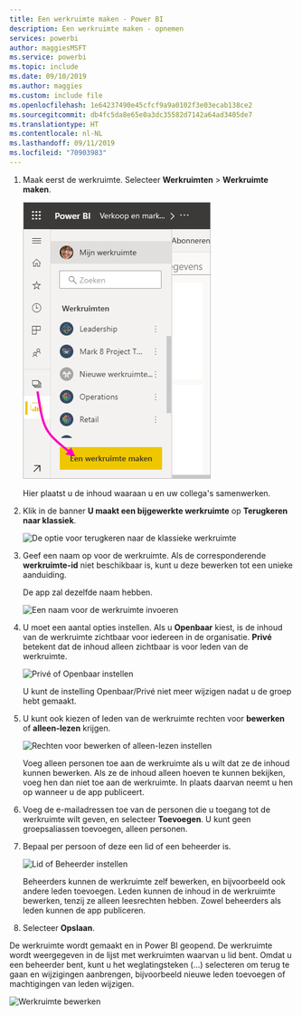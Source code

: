 ```yaml
---
title: Een werkruimte maken - Power BI
description: Een werkruimte maken - opnemen
services: powerbi
author: maggiesMSFT
ms.service: powerbi
ms.topic: include
ms.date: 09/10/2019
ms.author: maggies
ms.custom: include file
ms.openlocfilehash: 1e64237490e45cfcf9a9a0102f3e03ecab138ce2
ms.sourcegitcommit: db4fc5da8e65e0a3dc35582d7142a64ad3405de7
ms.translationtype: HT
ms.contentlocale: nl-NL
ms.lasthandoff: 09/11/2019
ms.locfileid: "70903983"
---
```

1. Maak eerst de werkruimte. Selecteer **Werkruimten** > **Werkruimte maken**. 
   
     ![Werkruimte maken](media/powerbi-service-create-app-workspace/power-bi-workspace-create.png)
   
    Hier plaatst u de inhoud waaraan u en uw collega's samenwerken.

2. Klik in de banner **U maakt een bijgewerkte werkruimte** op **Terugkeren naar klassiek**. 

    ![De optie voor terugkeren naar de klassieke werkruimte](media/powerbi-service-create-app-workspace/power-bi-revert-classic-workspace.png)

3. Geef een naam op voor de werkruimte. Als de corresponderende **werkruimte-id** niet beschikbaar is, kunt u deze bewerken tot een unieke aanduiding.
   
     De app zal dezelfde naam hebben.
   
     ![Een naam voor de werkruimte invoeren](media/powerbi-service-create-app-workspace/power-bi-apps-create-workspace-name.png)

3. U moet een aantal opties instellen. Als u **Openbaar** kiest, is de inhoud van de werkruimte zichtbaar voor iedereen in de organisatie. **Privé** betekent dat de inhoud alleen zichtbaar is voor leden van de werkruimte.
   
     ![Privé of Openbaar instellen](media/powerbi-service-create-app-workspace/power-bi-apps-create-workspace-private-public.png)
   
    U kunt de instelling Openbaar/Privé niet meer wijzigen nadat u de groep hebt gemaakt.

4. U kunt ook kiezen of leden van de werkruimte rechten voor **bewerken** of **alleen-lezen** krijgen.
   
     ![Rechten voor bewerken of alleen-lezen instellen](media/powerbi-service-create-app-workspace/power-bi-apps-create-workspace-members-edit.png)
   
     Voeg alleen personen toe aan de werkruimte als u wilt dat ze de inhoud kunnen bewerken. Als ze de inhoud alleen hoeven te kunnen bekijken, voeg hen dan niet toe aan de werkruimte. In plaats daarvan neemt u hen op wanneer u de app publiceert.

5. Voeg de e-mailadressen toe van de personen die u toegang tot de werkruimte wilt geven, en selecteer **Toevoegen**. U kunt geen groepsaliassen toevoegen, alleen personen.

6. Bepaal per persoon of deze een lid of een beheerder is.
   
     ![Lid of Beheerder instellen](media/powerbi-service-create-app-workspace/power-bi-apps-create-workspace-admin.png)
   
    Beheerders kunnen de werkruimte zelf bewerken, en bijvoorbeeld ook andere leden toevoegen. Leden kunnen de inhoud in de werkruimte bewerken, tenzij ze alleen leesrechten hebben. Zowel beheerders als leden kunnen de app publiceren.

7. Selecteer **Opslaan**.

De werkruimte wordt gemaakt en in Power BI geopend. De werkruimte wordt weergegeven in de lijst met werkruimten waarvan u lid bent. Omdat u een beheerder bent, kunt u het weglatingsteken (...) selecteren om terug te gaan en wijzigingen aanbrengen, bijvoorbeeld nieuwe leden toevoegen of machtigingen van leden wijzigen.

![Werkruimte bewerken](media/powerbi-service-create-app-workspace/power-bi-workspace-old-settings.png)

